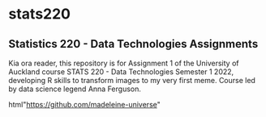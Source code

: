 # stats220
## Statistics 220 - Data Technologies Assignments

Kia ora reader, this repository is for Assignment 1 of the University of Auckland course STATS 220 - Data Technologies Semester 1 2022, developing R skills to transform images to my very first meme. Course led by data science legend Anna Ferguson. 

html"https://github.com/madeleine-universe"

